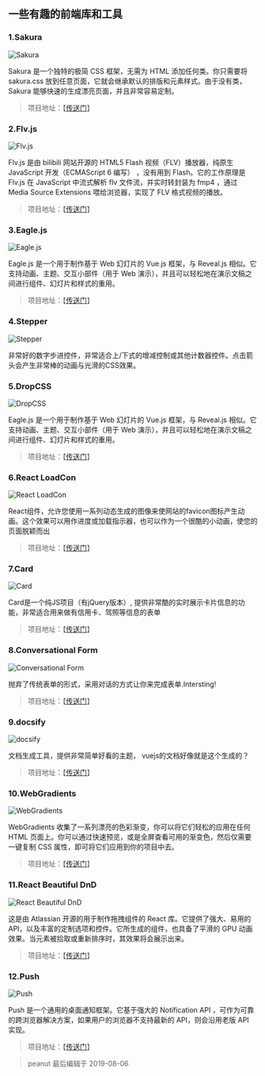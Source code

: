 ## 一些有趣的前端库和工具

### 1.Sakura

![Sakura](https://pic3.zhimg.com/80/v2-c213bcc7a4bf730e6133cc0862ce5ab6_hd.jpg)

Sakura 是一个独特的极简 CSS 框架，无需为 HTML 添加任何类。你只需要将 sakura.css 放到任意页面，它就会继承默认的排版和元素样式。由于没有类，Sakura 能够快速的生成漂亮页面，并且非常容易定制。

> 项目地址：【[传送门](https://github.com/oxalorg/sakura)】

### 2.Flv.js

![Flv.js](https://upload-images.jianshu.io/upload_images/675733-ffc24bcc45efbd20.png?imageMogr2/auto-orient/strip%7CimageView2/2/w/785/format/webp)

Flv.js 是由 bilibili 网站开源的 HTML5 Flash 视频（FLV）播放器，纯原生 JavaScript 开发（ECMAScript 6 编写） ，没有用到 Flash。它的工作原理是 Flv.js 在 JavaScript 中流式解析 flv 文件流，并实时转封装为 fmp4 ，通过 Media Source Extensions 喂给浏览器，实现了 FLV 格式视频的播放。

> 项目地址：【[传送门](https://github.com/Bilibili/flv.js)】

### 3.Eagle.js

![Eagle.js](https://pic3.zhimg.com/80/v2-0b93f7748a1b4d37a1efaba5ecbc91c6_hd.jpg)

Eagle.js 是一个用于制作基于 Web 幻灯片的 Vue.js 框架，与 Reveal.js 相似。它支持动画、主题、交互小部件（用于 Web 演示），并且可以轻松地在演示文稿之间进行组件、幻灯片和样式的重用。

> 项目地址：【[传送门](https://zulko.github.io/eaglejs-demo/#/)】

### 4.Stepper

![Stepper](https://user-gold-cdn.xitu.io/2019/5/13/16aae9a07aa4d12b?imageView2/0/w/1280/h/960/format/webp/ignore-error/1)

非常好的数字步进控件，非常适合上/下式的增减控制或其他计数器控件。点击箭头会产生非常棒的动画与光滑的CSS效果。

### 5.DropCSS

![DropCSS](https://user-gold-cdn.xitu.io/2019/5/13/16aae9a07b2009c2?imageView2/0/w/1280/h/960/format/webp/ignore-error/1)

Eagle.js 是一个用于制作基于 Web 幻灯片的 Vue.js 框架，与 Reveal.js 相似。它支持动画、主题、交互小部件（用于 Web 演示），并且可以轻松地在演示文稿之间进行组件、幻灯片和样式的重用。

> 项目地址：【[传送门](https://zulko.github.io/eaglejs-demo/#/)】

### 6.React LoadCon

![React LoadCon](https://user-gold-cdn.xitu.io/2019/5/13/16aae9a0b3686b64?imageView2/0/w/1280/h/960/format/webp/ignore-error/1)

React组件，允许您使用一系列动态生成的图像来使网站的favicon图标产生动画。这个效果可以用作进度或加载指示器，也可以作为一个很酷的小动画，使您的页面脱颖而出

> 项目地址：【[传送门](https://github.com/foreseaz/react-loadcon)】

### 7.Card

![Card](https://lc-gold-cdn.xitu.io/c544e8b41e0ac12e319a?imageView2/0/w/1280/h/960/format/webp/ignore-error/1)

Card是一个纯JS项目（有jQuery版本）, 提供非常酷的实时展示卡片信息的功能，非常适合用来做有信用卡、驾照等信息的表单

> 项目地址：【[传送门](https://jessepollak.github.io/card/)】

### 8.Conversational Form

![Conversational Form](https://lc-gold-cdn.xitu.io/c93210a06cfa4920b53c?imageView2/0/w/1280/h/960/format/webp/ignore-error/1)

抛弃了传统表单的形式，采用对话的方式让你来完成表单.Intersting!

> 项目地址：【[传送门](https://space10-community.github.io/conversational-form/landingpage/)】

### 9.docsify

![docsify](https://lc-gold-cdn.xitu.io/6a2358094cf7a718956c?imageView2/0/w/1280/h/960/format/webp/ignore-error/1)

文档生成工具，提供非常简单好看的主题， vuejs的文档好像就是这个生成的？

> 项目地址：【[传送门](https://docsify.js.org/#/)】

### 10.WebGradients

![WebGradients](https://pic3.zhimg.com/80/v2-04eb1248225287a02c93c059a916177e_hd.jpg)

WebGradients 收集了一系列漂亮的色彩渐变，你可以将它们轻松的应用在任何 HTML 页面上。你可以通过快速预览，或是全屏查看可用的渐变色，然后仅需要一键复制 CSS 属性，即可将它们应用到你的项目中去。

> 项目地址：【[传送门](https://webgradients.com/)】

### 11.React Beautiful DnD

![React Beautiful DnD](https://pic4.zhimg.com/v2-3f8cf24a97e7a461986d57557860d59f_b.gif)

这是由 Atlassian 开源的用于制作拖拽组件的 React 库。它提供了强大、易用的 API，以及丰富的定制选项和控件。它所生成的组件，也具备了平滑的 GPU 动画效果。当元素被拾取或重新排序时，其效果将会展示出来。

> 项目地址：【[传送门](https://github.com/atlassian/react-beautiful-dnd)】

### 12.Push

![Push](https://pic1.zhimg.com/80/v2-ffbbd45dd8494f767f3d19d2731c6d80_hd.png)

Push 是一个通用的桌面通知框架。它基于强大的 Notification API ，可作为可靠的跨浏览器解决方案，如果用户的浏览器不支持最新的 API，则会沿用老版 API 实现。

> 项目地址：【[传送门](https://pushjs.org/)】

>peanut 最后编辑于 2019-08-06